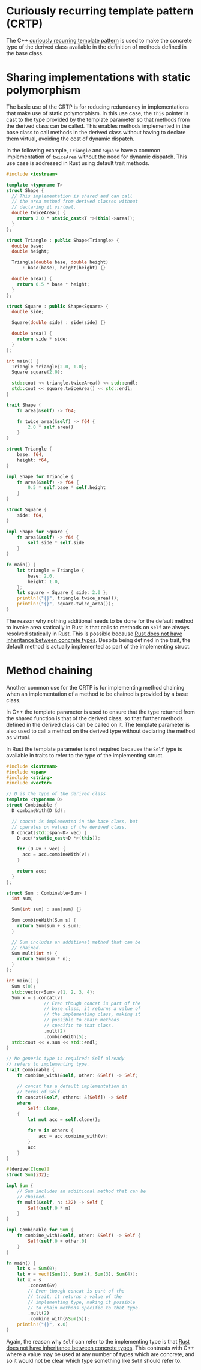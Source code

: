 # Curiously recurring template pattern (CRTP)

The C++ [curiously recurring template
pattern](https://en.cppreference.com/w/cpp/language/crtp) is used to make the
concrete type of the derived class available in the definition of methods
defined in the base class.

# Sharing implementations with static polymorphism

The basic use of the CRTP is for reducing redundancy in implementations that
make use of static polymorphism. In this use case, the `this` pointer is cast to
the type provided by the template parameter so that methods from the derived
class can be called. This enables methods implemented in the base class to call
methods in the derived class without having to declare them virtual, avoiding
the cost of dynamic dispatch.

In the following example, `Triangle` and `Square` have a common implementation
of `twiceArea` without the need for dynamic dispatch. This use case is addressed
in Rust using default trait methods.

<div class="comparison">

```cpp
#include <iostream>

template <typename T>
struct Shape {
  // This implementation is shared and can call
  // the area method from derived classes without
  // declaring it virtual.
  double twiceArea() {
    return 2.0 * static_cast<T *>(this)->area();
  }
};

struct Triangle : public Shape<Triangle> {
  double base;
  double height;

  Triangle(double base, double height)
      : base(base), height(height) {}

  double area() {
    return 0.5 * base * height;
  }
};

struct Square : public Shape<Square> {
  double side;

  Square(double side) : side(side) {}

  double area() {
    return side * side;
  }
};

int main() {
  Triangle triangle{2.0, 1.0};
  Square square{2.0};

  std::cout << triangle.twiceArea() << std::endl;
  std::cout << square.twiceArea() << std::endl;
}
```

```rust
trait Shape {
    fn area(&self) -> f64;

    fn twice_area(&self) -> f64 {
        2.0 * self.area()
    }
}

struct Triangle {
    base: f64,
    height: f64,
}

impl Shape for Triangle {
    fn area(&self) -> f64 {
        0.5 * self.base * self.height
    }
}

struct Square {
    side: f64,
}

impl Shape for Square {
    fn area(&self) -> f64 {
        self.side * self.side
    }
}

fn main() {
    let triangle = Triangle {
        base: 2.0,
        height: 1.0,
    };
    let square = Square { side: 2.0 };
    println!("{}", triangle.twice_area());
    println!("{}", square.twice_area());
}
```

</div>

The reason why nothing additional needs to be done for the default method to
invoke area statically in Rust is that calls to methods on `self` are always
resolved statically in Rust. This is possible because [Rust does not have
inheritance between concrete
types](/idioms/data_modeling/inheritance_and_reuse.md). Despite being defined in
the trait, the default method is actually implemented as part of the
implementing struct.

# Method chaining

Another common use for the CRTP is for implementing method chaining when an
implementation of a method to be chained is provided by a base class.

In C++ the template parameter is used to ensure that the type returned from the
shared function is that of the derived class, so that further methods defined in
the derived class can be called on it. The template parameter is also used to
call a method on the derived type without declaring the method as virtual.

In Rust the template parameter is not required because the `Self` type is
available in traits to refer to the type of the implementing struct.

<div class="comparison">

```cpp
#include <iostream>
#include <span>
#include <string>
#include <vector>

// D is the type of the derived class
template <typename D>
struct Combinable {
  D combineWith(D &d);

  // concat is implemented in the base class, but
  // operates on values of the derived class.
  D concat(std::span<D> vec) {
    D acc(*static_cast<D *>(this));

    for (D &v : vec) {
      acc = acc.combineWith(v);
    }

    return acc;
  }
};

struct Sum : Combinable<Sum> {
  int sum;

  Sum(int sum) : sum(sum) {}

  Sum combineWith(Sum s) {
    return Sum(sum + s.sum);
  }

  // Sum includes an additional method that can be
  // chained.
  Sum mult(int n) {
    return Sum(sum * n);
  }
};

int main() {
  Sum s(0);
  std::vector<Sum> v{1, 2, 3, 4};
  Sum x = s.concat(v)
              // Even though concat is part of the
              // base class, it returns a value of
              // the implementing class, making it
              // possible to chain methods
              // specific to that class.
              .mult(2)
              .combineWith(5);
  std::cout << x.sum << std::endl;
}
```

```rust
// No generic type is required: Self already
// refers to implementing type.
trait Combinable {
    fn combine_with(&self, other: &Self) -> Self;

    // concat has a default implementation in
    // terms of Self.
    fn concat(&self, others: &[Self]) -> Self
    where
        Self: Clone,
    {
        let mut acc = self.clone();

        for v in others {
            acc = acc.combine_with(v);
        }
        acc
    }
}

#[derive(Clone)]
struct Sum(i32);

impl Sum {
    // Sum includes an additional method that can be
    // chained.
    fn mult(&self, n: i32) -> Self {
        Self(self.0 * n)
    }
}

impl Combinable for Sum {
    fn combine_with(&self, other: &Self) -> Self {
        Self(self.0 + other.0)
    }
}

fn main() {
    let s = Sum(0);
    let v = vec![Sum(1), Sum(2), Sum(3), Sum(4)];
    let x = s
        .concat(&v)
        // Even though concat is part of the
        // trait, it returns a value of the
        // implementing type, making it possible
        // to chain methods specific to that type.
        .mult(2)
        .combine_with(&Sum(5));
    println!("{}", x.0)
}
```

</div>

Again, the reason why `Self` can refer to the implementing type is that [Rust
does not have inheritance between concrete
types](/idioms/data_modeling/inheritance_and_reuse.md). This contrasts with C++
where a value may be used at any number of types which are concrete, and so it
would not be clear which type something like `Self` should refer to.
